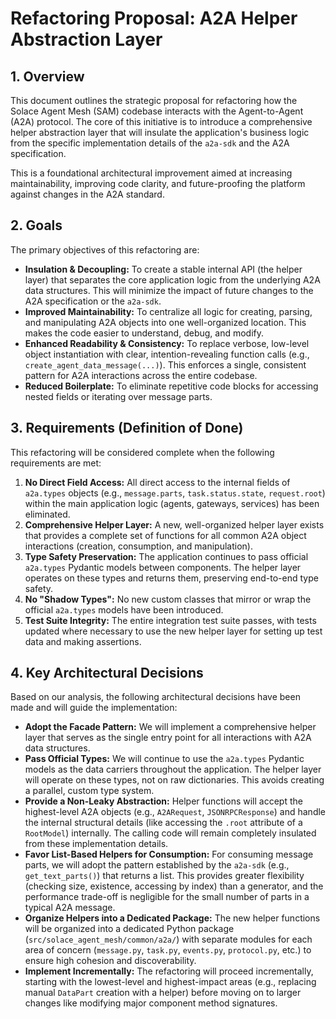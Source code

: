 # Refactoring Proposal: A2A Helper Abstraction Layer

## 1. Overview

This document outlines the strategic proposal for refactoring how the Solace Agent Mesh (SAM) codebase interacts with the Agent-to-Agent (A2A) protocol. The core of this initiative is to introduce a comprehensive helper abstraction layer that will insulate the application's business logic from the specific implementation details of the `a2a-sdk` and the A2A specification.

This is a foundational architectural improvement aimed at increasing maintainability, improving code clarity, and future-proofing the platform against changes in the A2A standard.

## 2. Goals

The primary objectives of this refactoring are:

*   **Insulation & Decoupling:** To create a stable internal API (the helper layer) that separates the core application logic from the underlying A2A data structures. This will minimize the impact of future changes to the A2A specification or the `a2a-sdk`.
*   **Improved Maintainability:** To centralize all logic for creating, parsing, and manipulating A2A objects into one well-organized location. This makes the code easier to understand, debug, and modify.
*   **Enhanced Readability & Consistency:** To replace verbose, low-level object instantiation with clear, intention-revealing function calls (e.g., `create_agent_data_message(...)`). This enforces a single, consistent pattern for A2A interactions across the entire codebase.
*   **Reduced Boilerplate:** To eliminate repetitive code blocks for accessing nested fields or iterating over message parts.

## 3. Requirements (Definition of Done)

This refactoring will be considered complete when the following requirements are met:

1.  **No Direct Field Access:** All direct access to the internal fields of `a2a.types` objects (e.g., `message.parts`, `task.status.state`, `request.root`) within the main application logic (agents, gateways, services) has been eliminated.
2.  **Comprehensive Helper Layer:** A new, well-organized helper layer exists that provides a complete set of functions for all common A2A object interactions (creation, consumption, and manipulation).
3.  **Type Safety Preservation:** The application continues to pass official `a2a.types` Pydantic models between components. The helper layer operates on these types and returns them, preserving end-to-end type safety.
4.  **No "Shadow Types":** No new custom classes that mirror or wrap the official `a2a.types` models have been introduced.
5.  **Test Suite Integrity:** The entire integration test suite passes, with tests updated where necessary to use the new helper layer for setting up test data and making assertions.

## 4. Key Architectural Decisions

Based on our analysis, the following architectural decisions have been made and will guide the implementation:

*   **Adopt the Facade Pattern:** We will implement a comprehensive helper layer that serves as the single entry point for all interactions with A2A data structures.
*   **Pass Official Types:** We will continue to use the `a2a.types` Pydantic models as the data carriers throughout the application. The helper layer will operate on these types, not on raw dictionaries. This avoids creating a parallel, custom type system.
*   **Provide a Non-Leaky Abstraction:** Helper functions will accept the highest-level A2A objects (e.g., `A2ARequest`, `JSONRPCResponse`) and handle the internal structural details (like accessing the `.root` attribute of a `RootModel`) internally. The calling code will remain completely insulated from these implementation details.
*   **Favor List-Based Helpers for Consumption:** For consuming message parts, we will adopt the pattern established by the `a2a-sdk` (e.g., `get_text_parts()`) that returns a list. This provides greater flexibility (checking size, existence, accessing by index) than a generator, and the performance trade-off is negligible for the small number of parts in a typical A2A message.
*   **Organize Helpers into a Dedicated Package:** The new helper functions will be organized into a dedicated Python package (`src/solace_agent_mesh/common/a2a/`) with separate modules for each area of concern (`message.py`, `task.py`, `events.py`, `protocol.py`, etc.) to ensure high cohesion and discoverability.
*   **Implement Incrementally:** The refactoring will proceed incrementally, starting with the lowest-level and highest-impact areas (e.g., replacing manual `DataPart` creation with a helper) before moving on to larger changes like modifying major component method signatures.
